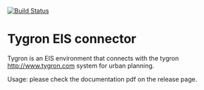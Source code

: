 [![Build Status](https://travis-ci.org/levilime/tygron.svg?branch=master)](https://travis-ci.org/levilime/tygron)

# Tygron EIS connector

Tygron is an EIS environment that connects with the tygron http://www.tygron.com system for urban planning.

Usage: please check the documentation pdf on the release page.
